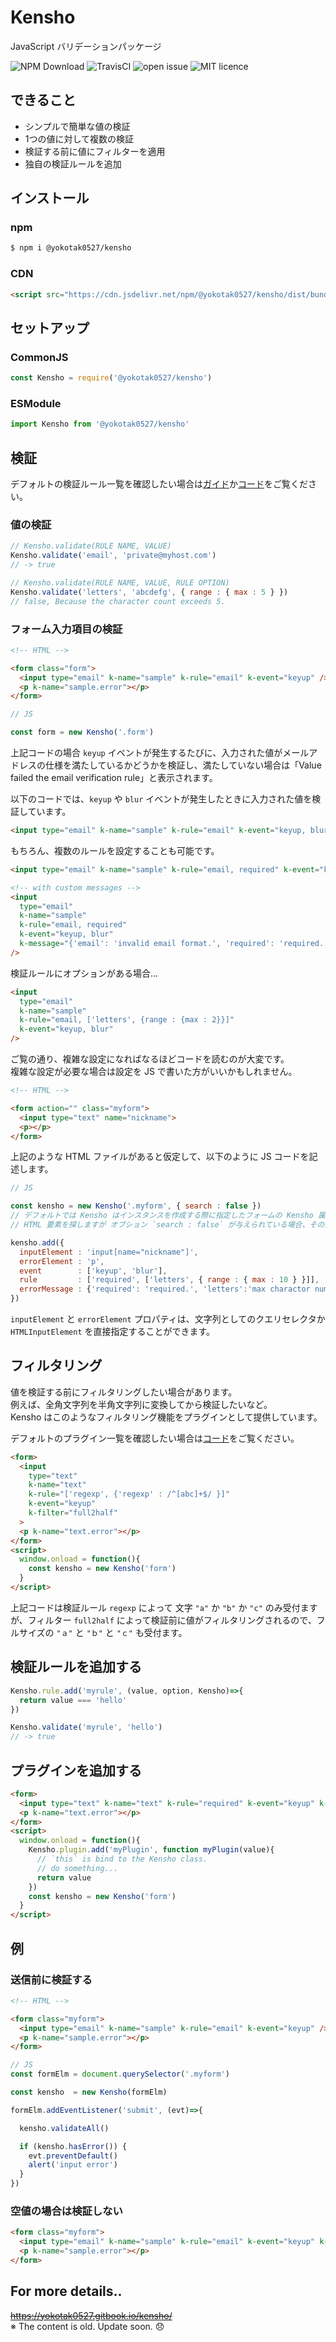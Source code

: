 # Kensho

JavaScript バリデーションパッケージ

![NPM Download](https://img.shields.io/npm/dt/@yokotak0527/kensho)
![TravisCI](https://travis-ci.org/yokotak0527/kensho.svg?branch=master)
![open issue](https://img.shields.io/github/issues/yokotak0527/kensho)
![MIT licence](https://img.shields.io/github/license/yokotak0527/kensho)

## できること

- シンプルで簡単な値の検証
- 1つの値に対して複数の検証
- 検証する前に値にフィルターを適用
- 独自の検証ルールを追加

## インストール

### npm

```bash
$ npm i @yokotak0527/kensho
```

### CDN

```html
<script src="https://cdn.jsdelivr.net/npm/@yokotak0527/kensho/dist/bundle.iife.min.js"></script>
```

## セットアップ

### CommonJS

```js
const Kensho = require('@yokotak0527/kensho')
```

### ESModule

```js
import Kensho from '@yokotak0527/kensho'
```

## 検証

デフォルトの検証ルール一覧を確認したい場合は[ガイド](https://yokotak0527.gitbook.io/kensho/rule/default-rules)か[コード](https://github.com/yokotak0527/kensho/blob/master/src/defaults/rules.ts)をご覧ください。

### 値の検証

```js
// Kensho.validate(RULE NAME, VALUE)
Kensho.validate('email', 'private@myhost.com')
// -> true

// Kensho.validate(RULE NAME, VALUE, RULE OPTION)
Kensho.validate('letters', 'abcdefg', { range : { max : 5 } })
// false, Because the character count exceeds 5.
```

### フォーム入力項目の検証

```html
<!-- HTML -->

<form class="form">
  <input type="email" k-name="sample" k-rule="email" k-event="keyup" />
  <p k-name="sample.error"></p>
</form>
```

```js
// JS

const form = new Kensho('.form')
```

上記コードの場合 `keyup` イベントが発生するたびに、入力された値がメールアドレスの仕様を満たしているかどうかを検証し、満たしていない場合は「Value failed the email verification rule」と表示されます。

以下のコードでは、`keyup` や `blur` イベントが発生したときに入力された値を検証しています。

```html
<input type="email" k-name="sample" k-rule="email" k-event="keyup, blur" />
```

もちろん、複数のルールを設定することも可能です。

```html
<input type="email" k-name="sample" k-rule="email, required" k-event="keyup, blur" />

<!-- with custom messages -->
<input
  type="email"
  k-name="sample"
  k-rule="email, required"
  k-event="keyup, blur"
  k-message="{'email': 'invalid email format.', 'required': 'required.'}"
/>
```

検証ルールにオプションがある場合...

```html
<input
  type="email"
  k-name="sample"
  k-rule="email, ['letters', {range : {max : 2}}]"
  k-event="keyup, blur"
/>
```

ご覧の通り、複雑な設定になればなるほどコードを読むのが大変です。  
複雑な設定が必要な場合は設定を JS で書いた方がいいかもしれません。

```html
<!-- HTML -->

<form action="" class="myform">
  <input type="text" name="nickname">
  <p></p>
</form>
```

上記のような HTML ファイルがあると仮定して、以下のように JS コードを記述します。

```js
// JS

const kensho = new Kensho('.myform', { search : false })
// デフォルトでは Kensho はインスタンスを作成する際に指定したフォームの Kensho 属性値を持つ
// HTML 要素を探しますが オプション `search : false` が与えられている場合、その操作は行われません。

kensho.add({
  inputElement : 'input[name="nickname"]',
  errorElement : 'p',
  event        : ['keyup', 'blur'],
  rule         : ['required', ['letters', { range : { max : 10 } }]],
  errorMessage : {'required': 'required.', 'letters':'max charactor number is 10.'}
})
```

`inputElement` と `errorElement` プロパティは、文字列としてのクエリセレクタか `HTMLInputElement` を直接指定することができます。

## フィルタリング

値を検証する前にフィルタリングしたい場合があります。  
例えば、全角文字列を半角文字列に変換してから検証したいなど。  
Kensho はこのようなフィルタリング機能をプラグインとして提供しています。

デフォルトのプラグイン一覧を確認したい場合は[コード](https://github.com/yokotak0527/kensho/blob/master/src/defaults/plugins.ts)をご覧ください。

```html
<form>
  <input
    type="text"
    k-name="text"
    k-rule="['regexp', {'regexp' : /^[abc]+$/ }]"
    k-event="keyup"
    k-filter="full2half"
  >
  <p k-name="text.error"></p>
</form>
<script>
  window.onload = function(){
    const kensho = new Kensho('form')
  }
</script>
```

上記コードは検証ルール `regexp` によって 文字 `"a"` か `"b"` か `"c"` のみ受付ますが、フィルター `full2half` によって検証前に値がフィルタリングされるので、フルサイズの `"ａ"` と `"ｂ"` と `"ｃ"` も受付ます。

## 検証ルールを追加する

```js
Kensho.rule.add('myrule', (value, option, Kensho)=>{
  return value === 'hello'
})

Kensho.validate('myrule', 'hello')
// -> true
```

## プラグインを追加する

```html
<form>
  <input type="text" k-name="text" k-rule="required" k-event="keyup" k-filter="myPlugin" />
  <p k-name="text.error"></p>
</form>
<script>
  window.onload = function(){
    Kensho.plugin.add('myPlugin', function myPlugin(value){
      // `this` is bind to the Kensho class.
      // do something...
      return value
    })
    const kensho = new Kensho('form')
  }
</script>
```

## 例

### 送信前に検証する

```html
<!-- HTML -->

<form class="myform">
  <input type="email" k-name="sample" k-rule="email" k-event="keyup" />
  <p k-name="sample.error"></p>
</form>
```

```js
// JS
const formElm = document.querySelector('.myform')

const kensho  = new Kensho(formElm)

formElm.addEventListener('submit', (evt)=>{

  kensho.validateAll()

  if (kensho.hasError()) {
    evt.preventDefault()
    alert('input error')
  }
})
```

### 空値の場合は検証しない

```html
<form class="myform">
  <input type="email" k-name="sample" k-rule="email" k-event="keyup" k-allowempty />
  <p k-name="sample.error"></p>
</form>
```

## For more details..

~~https://yokotak0527.gitbook.io/kensho/~~  
※ The content is old. Update soon. 😞